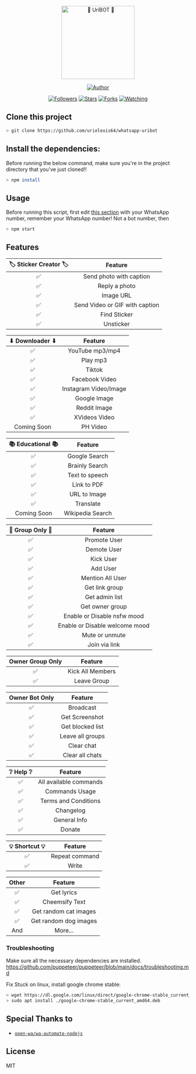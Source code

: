 <p align="center">
<a href="#"><img width="200px" title="🤖 UriBOT 🤖" src="https://img.shields.io/badge/🤖 UriBOT 🤖-blue?colorA=darkblue&colorB=darkblue&style=for-the-badge"></a>
</p>

<p align="center">
<a href="https://github.com/urielexis64"><img title="Author" src="https://img.shields.io/badge/Autor-urielexis64-blue.svg?style=for-the-badge&logo=github"></a>
</p>

<p align="center">
<a href="https://github.com/urielexis64/followers"><img title="Followers" src="https://img.shields.io/github/followers/urielexis64?color=blue&style=flat-square"></a>
<a href="https://github.com/urielexis64/whatsapp-uribot/stargazers/"><img title="Stars" src="https://img.shields.io/github/stars/urielexis64/whatsapp-uribot?color=brown&style=flat-square"></a>
<a href="https://github.com/urielexis64/whatsapp-uribot/network/members"><img title="Forks" src="https://img.shields.io/github/forks/urielexis64/whatsapp-uribot?color=brown&style=flat-square"></a>
<a href="https://github.com/urielexis64/whatsapp-uribot/watchers"><img title="Watching" src="https://img.shields.io/github/watchers/urielexis64/whatsapp-uribot?label=Watchers&color=blue&style=flat-square"></a>
</p>

## Clone this project

```bash
> git clone https://github.com/urielexis64/whatsapp-uribot
```

## Install the dependencies:

Before running the below command, make sure you're in the project directory that you've just cloned!!

```bash
> npm install
```

## Usage

Before running this script, first edit [this section](https://github.com/urielexis64/whatsapp-uribot/blob/master/msgHandler.js#L79) with your WhatsApp number, remember your WhatsApp number! Not a bot number, then

```bash
> npm start
```

## Features

| 🏷 Sticker Creator 🏷 |            Feature             |
| :-----------------: | :----------------------------: |
|         ✅          |    Send photo with caption     |
|         ✅          |         Reply a photo          |
|         ✅          |           Image URL            |
|         ✅          | Send Video or GIF with caption |
|         ✅          |          Find Sticker          |
|         ✅          |           Unsticker            |

| ⬇ Downloader ⬇ |        Feature        |
| :------------: | :-------------------: |
|       ✅       |    YouTube mp3/mp4    |
|       ✅       |       Play mp3        |
|       ✅       |        Tiktok         |
|       ✅       |    Facebook Video     |
|       ✅       | Instagram Video/Image |
|       ✅       |     Google Image      |
|       ✅       |     Reddit Image      |
|       ✅       |     XVideos Video     |
|  Coming Soon   |       PH Video        |

| 📚 Educational 📚 |     Feature      |
| :---------------: | :--------------: |
|        ✅         |  Google Search   |
|        ✅         |  Brainly Search  |
|        ✅         |  Text to speech  |
|        ✅         |   Link to PDF    |
|        ✅         |   URL to Image   |
|        ✅         |    Translate     |
|    Coming Soon    | Wikipedia Search |

| 💬 Group Only 💬 |            Feature             |
| :--------------: | :----------------------------: |
|        ✅        |          Promote User          |
|        ✅        |          Demote User           |
|        ✅        |           Kick User            |
|        ✅        |            Add User            |
|        ✅        |        Mention All User        |
|        ✅        |         Get link group         |
|        ✅        |         Get admin list         |
|        ✅        |        Get owner group         |
|        ✅        |  Enable or Disable nsfw mood   |
|        ✅        | Enable or Disable welcome mood |
|        ✅        |         Mute or unmute         |
|        ✅        |         Join via link          |

| Owner Group Only |     Feature      |
| :--------------: | :--------------: |
|        ✅        | Kick All Members |
|        ✅        |   Leave Group    |

| Owner Bot Only |     Feature      |
| :------------: | :--------------: |
|       ✅       |    Broadcast     |
|       ✅       |  Get Screenshot  |
|       ✅       | Get blocked list |
|       ✅       | Leave all groups |
|       ✅       |    Clear chat    |
|       ✅       | Clear all chats  |

| ❔ Help ❔ |        Feature         |
| :--------: | :--------------------: |
|     ✅     | All available commands |
|     ✅     |     Commands Usage     |
|     ✅     |  Terms and Conditions  |
|     ✅     |       Changelog        |
|     ✅     |      General Info      |
|     ✅     |         Donate         |

| 💡 Shortcut 💡 |    Feature     |
| :------------: | :------------: |
|       ✅       | Repeat command |
|       ✅       |     Write      |

| Other |        Feature        |
| :---: | :-------------------: |
|  ✅   |      Get lyrics       |
|  ✅   |    Cheemsify Text     |
|  ✅   | Get random cat images |
|  ✅   | Get random dog images |
|  And  |        More...        |

### Troubleshooting

Make sure all the necessary dependencies are installed. https://github.com/puppeteer/puppeteer/blob/main/docs/troubleshooting.md

Fix Stuck on linux, install google chrome stable:

```bash
> wget https://dl.google.com/linux/direct/google-chrome-stable_current_amd64.deb
> sudo apt install ./google-chrome-stable_current_amd64.deb
```

## Special Thanks to

-   [`open-wa/wa-automate-nodejs`](https://github.com/open-wa/wa-automate-nodejs)

## License

MIT
